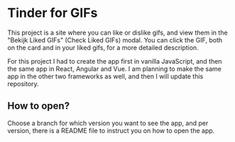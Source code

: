 # Tinder for GIFs
This project is a site where you can like or dislike gifs, and view them in the "Bekijk Liked GIFs" (Check Liked GIFs) modal. You can click the GIF, both on the card and in your liked gifs, for a more detailed description.

For this project I had to create the app first in vanilla JavaScript, and then the same app in React, Angular and Vue. I am planning to make the same app in the other two frameworks as well, and then I will update this repository.

## How to open?
Choose a branch for which version you want to see the app, and per version, there is a README file to instruct you on how to open the app.
